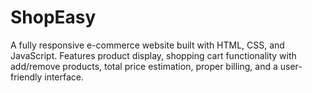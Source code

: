 # ShopEasy
A fully responsive e-commerce website built with HTML, CSS, and JavaScript. Features product display, shopping cart functionality with add/remove products, total price estimation, proper billing, and a user-friendly interface.
